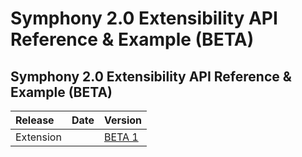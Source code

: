 # Symphony 2.0 Extensibility API Reference & Example \(BETA\)

## Symphony 2.0 Extensibility API Reference & Example \(BETA\)

| Release | Date | Version |
| :--- | :--- | :--- |
| Extension |  | [BETA 1](https://../releases/sym20-0.0.1-BETA) |

